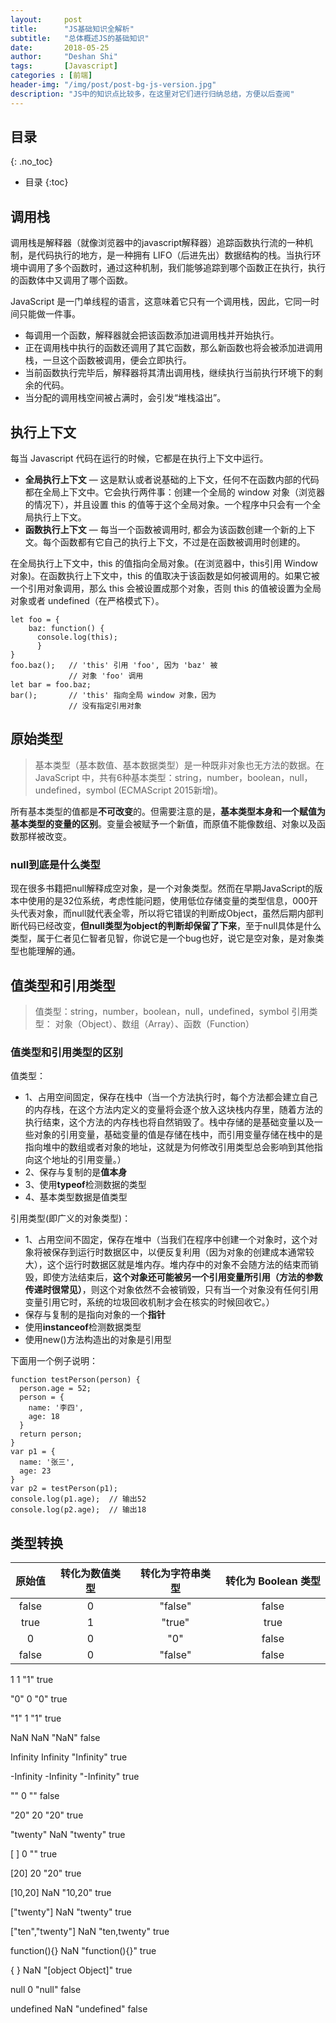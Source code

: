 ```yaml
---
layout:     post
title:      "JS基础知识全解析"
subtitle:   "总体概述JS的基础知识"
date:       2018-05-25
author:     "Deshan Shi"
tags:       [Javascript]
categories : [前端]
header-img: "/img/post/post-bg-js-version.jpg"
description: "JS中的知识点比较多，在这里对它们进行归纳总结，方便以后查阅"
---
```


## 目录
{: .no_toc}

* 目录
{:toc}

## 调用栈

调用栈是解释器（就像浏览器中的javascript解释器）追踪函数执行流的一种机制，是代码执行的地方，是一种拥有 LIFO（后进先出）数据结构的栈。当执行环境中调用了多个函数时，通过这种机制，我们能够追踪到哪个函数正在执行，执行的函数体中又调用了哪个函数。

JavaScript 是一门单线程的语言，这意味着它只有一个调用栈，因此，它同一时间只能做一件事。

+ 每调用一个函数，解释器就会把该函数添加进调用栈并开始执行。
+ 正在调用栈中执行的函数还调用了其它函数，那么新函数也将会被添加进调用栈，一旦这个函数被调用，便会立即执行。
+ 当前函数执行完毕后，解释器将其清出调用栈，继续执行当前执行环境下的剩余的代码。
+ 当分配的调用栈空间被占满时，会引发“堆栈溢出”。

## 执行上下文

每当 Javascript 代码在运行的时候，它都是在执行上下文中运行。

+ **全局执行上下文** — 这是默认或者说基础的上下文，任何不在函数内部的代码都在全局上下文中。它会执行两件事：创建一个全局的 window 对象（浏览器的情况下），并且设置 this 的值等于这个全局对象。一个程序中只会有一个全局执行上下文。
+ **函数执行上下文** — 每当一个函数被调用时, 都会为该函数创建一个新的上下文。每个函数都有它自己的执行上下文，不过是在函数被调用时创建的。

在全局执行上下文中，this 的值指向全局对象。(在浏览器中，this引用 Window 对象)。在函数执行上下文中，this 的值取决于该函数是如何被调用的。如果它被一个引用对象调用，那么 this 会被设置成那个对象，否则 this 的值被设置为全局对象或者 undefined（在严格模式下）。

  	let foo = {
	  	baz: function() {
		  console.log(this);
		  }
	}
	foo.baz();   // 'this' 引用 'foo', 因为 'baz' 被
	             // 对象 'foo' 调用
	let bar = foo.baz;
	bar();       // 'this' 指向全局 window 对象，因为
	             // 没有指定引用对象

## 原始类型

> 基本类型（基本数值、基本数据类型）是一种既非对象也无方法的数据。在 JavaScript 中，共有6种基本类型：string，number，boolean，null，undefined，symbol (ECMAScript 2015新增)。

所有基本类型的值都是**不可改变**的。但需要注意的是，**基本类型本身和一个赋值为基本类型的变量的区别**。变量会被赋予一个新值，而原值不能像数组、对象以及函数那样被改变。

### null到底是什么类型

现在很多书籍把null解释成空对象，是一个对象类型。然而在早期JavaScript的版本中使用的是32位系统，考虑性能问题，使用低位存储变量的类型信息，000开头代表对象，而null就代表全零，所以将它错误的判断成Object，虽然后期内部判断代码已经改变，**但null类型为object的判断却保留了下来**，至于null具体是什么类型，属于仁者见仁智者见智，你说它是一个bug也好，说它是空对象，是对象类型也能理解的通。

## 值类型和引用类型

> 值类型：string，number，boolean，null，undefined，symbol
> 引用类型： 对象（Object）、数组（Array）、函数（Function）

### 值类型和引用类型的区别

值类型：

+ 1、占用空间固定，保存在栈中（当一个方法执行时，每个方法都会建立自己的内存栈，在这个方法内定义的变量将会逐个放入这块栈内存里，随着方法的执行结束，这个方法的内存栈也将自然销毁了。栈中存储的是基础变量以及一些对象的引用变量，基础变量的值是存储在栈中，而引用变量存储在栈中的是指向堆中的数组或者对象的地址，这就是为何修改引用类型总会影响到其他指向这个地址的引用变量。）
+ 2、保存与复制的是**值本身**
+ 3、使用**typeof**检测数据的类型
+ 4、基本类型数据是值类型

引用类型(即广义的对象类型)：

+ 1、占用空间不固定，保存在堆中（当我们在程序中创建一个对象时，这个对象将被保存到运行时数据区中，以便反复利用（因为对象的创建成本通常较大），这个运行时数据区就是堆内存。堆内存中的对象不会随方法的结束而销毁，即使方法结束后，**这个对象还可能被另一个引用变量所引用（方法的参数传递时很常见）**，则这个对象依然不会被销毁，只有当一个对象没有任何引用变量引用它时，系统的垃圾回收机制才会在核实的时候回收它。）
+ 保存与复制的是指向对象的一个**指针**
+ 使用**instanceof**检测数据类型
+ 使用new()方法构造出的对象是引用型

下面用一个例子说明：

	function testPerson(person) {
	  person.age = 52;
	  person = {
	    name: '李四',
	    age: 18
	  }
	  return person;
	}
	var p1 = {
	  name: '张三',
	  age: 23
	}
	var p2 = testPerson(p1);
	console.log(p1.age);  // 输出52
	console.log(p2.age);  // 输出18

## 类型转换

原始值 | 转化为数值类型 | 转化为字符串类型 | 转化为 Boolean 类型
:-: | :-: | :-: | :-: 
false | 0 | "false" | false|
true | 1 | "true" | true|
0 | 0 | "0" | false|
false | 0 | "false" | false|


1
1
"1"
true


"0"
0
"0"
true


"1"
1
"1"
true


NaN
NaN
"NaN"
false


Infinity
Infinity
"Infinity"
true


-Infinity
-Infinity
"-Infinity"
true


""
0
""
false


"20"
20
"20"
true


"twenty"
NaN
"twenty"
true


[ ]
0
""
true


[20]
20
"20"
true


[10,20]
NaN
"10,20"
true


["twenty"]
NaN
"twenty"
true


["ten","twenty"]
NaN
"ten,twenty"
true


function(){}
NaN
"function(){}"
true


{ }
NaN
"[object Object]"
true


null
0
"null"
false


undefined
NaN
"undefined"
false


